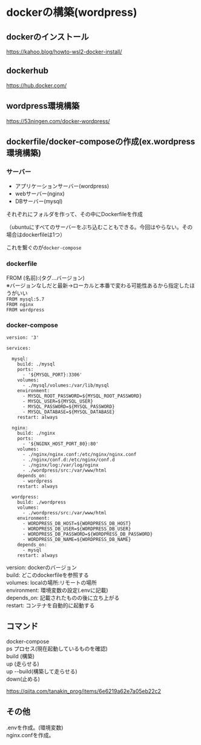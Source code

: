# dockerの構築(wordpress)
## dockerのインストール
https://kahoo.blog/howto-wsl2-docker-install/
## dockerhub
https://hub.docker.com/
## wordpress環境構築
https://53ningen.com/docker-wordpress/

## dockerfile/docker-composeの作成(ex.wordpress環境構築)

### サーバー

* アプリケーションサーバー(wordpress)  
* webサーバー(nginx)  
* DBサーバー(mysql)  

それぞれにフォルダを作って、その中にDockerfileを作成

（ubuntuにすべてのサーバーをぶち込むこともできる。今回はやらない。その場合はdockerfileは1つ）

これを繋ぐのが`docker-compose`

### dockerfile
FROM (名前):(タグ…バージョン)  
※バージョンなしだと最新→ローカルと本番で変わる可能性あるから指定したほうがいい  
`FROM mysql:5.7`  
`FROM nginx`  
`FROM wordpress`  

### docker-compose
```
version: '3'

services:

  mysql:
    build: ./mysql
    ports:
      - '${MYSQL_PORT}:3306'
    volumes:
      - ./mysql/volumes:/var/lib/mysql
    environment:
      - MYSQL_ROOT_PASSWORD=${MYSQL_ROOT_PASSWORD}
      - MYSQL_USER=${MYSQL_USER}
      - MYSQL_PASSWORD=${MYSQL_PASSWORD}
      - MYSQL_DATABASE=${MYSQL_DATABASE}
    restart: always

  nginx:
    build: ./nginx
    ports:
      - '${NGINX_HOST_PORT_80}:80'
    volumes:
      - ./nginx/nginx.conf:/etc/nginx/nginx.conf
      - ./nginx/conf.d:/etc/nginx/conf.d
      - ./nginx/log:/var/log/nginx
      - ./wordpress/src:/var/www/html
    depends_on:
      - wordpress
    restart: always

  wordpress:
    build: ./wordpress
    volumes:
      - ./wordpress/src:/var/www/html
    environment:
      - WORDPRESS_DB_HOST=${WORDPRESS_DB_HOST}
      - WORDPRESS_DB_USER=${WORDPRESS_DB_USER}
      - WORDPRESS_DB_PASSWORD=${WORDPRESS_DB_PASSWORD}
      - WORDPRESS_DB_NAME=${WORDPRESS_DB_NAME}
    depends_on:
      - mysql
    restart: always

```

version: dockerのバージョン  
build: どこのdockerfileを参照する  
volumes: localの場所:リモートの場所  
environment: 環境変数の設定(.envに記載)  
depends_on: 記載されたものの後に立ち上がる  
restart: コンテナを自動的に起動する

## コマンド
docker-compose  
ps プロセス(現在起動しているものを確認)  
build (構築)  
up (走らせる)  
up --build(構築して走らせる)  
down(止める)  

https://qiita.com/tanakin_prog/items/6e6219a62e7a05eb22c2

## その他
.envを作成。(環境変数)  
nginx.confを作成。
